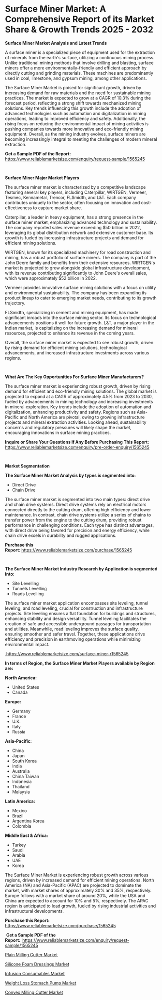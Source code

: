 <p><h1>Surface Miner Market: A Comprehensive Report of its Market Share & Growth Trends 2025 - 2032</h1></p><p><strong>Surface Miner Market Analysis and Latest Trends</strong></p>
<p><p>A surface miner is a specialized piece of equipment used for the extraction of minerals from the earth's surface, utilizing a continuous mining process. Unlike traditional mining methods that involve drilling and blasting, surface miners offer a more environmentally-friendly and efficient approach by directly cutting and grinding materials. These machines are predominantly used in coal, limestone, and gypsum mining, among other applications.</p><p>The Surface Miner Market is poised for significant growth, driven by increasing demand for raw materials and the need for sustainable mining practices. The market is expected to grow at a CAGR of 10.3% during the forecast period, reflecting a strong shift towards mechanized mining solutions. Key trends influencing this growth include the adoption of advanced technologies such as automation and digitalization in mining operations, leading to improved efficiency and safety. Additionally, the rising focus on reducing the environmental impact of mining activities is pushing companies towards more innovative and eco-friendly mining equipment. Overall, as the mining industry evolves, surface miners are becoming increasingly integral to meeting the challenges of modern mineral extraction.</p></p>
<p><strong>Get a Sample PDF of the Report:&nbsp;</strong> <a href="https://www.reliablemarketsize.com/enquiry/request-sample/1565245?utm_campaign=2470&utm_medium=2&utm_source=Github&utm_content=ia&utm_term=08042025&utm_id=surface-miner">https://www.reliablemarketsize.com/enquiry/request-sample/1565245</a></p>
<p>&nbsp;</p>
<p><strong>Surface Miner Major Market Players</strong></p>
<p><p>The surface miner market is characterized by a competitive landscape featuring several key players, including Caterpillar, WIRTGEN, Vermeer, Tesmec, Kennametal, Trencor, FLSmidth, and L&T. Each company contributes uniquely to the sector, often focusing on innovation and cost-effectiveness to capture market share.</p><p>Caterpillar, a leader in heavy equipment, has a strong presence in the surface miner market, emphasizing advanced technology and sustainability. The company reported sales revenue exceeding $50 billion in 2022, leveraging its global distribution network and extensive customer base. Its growth is fueled by increasing infrastructure projects and demand for efficient mining solutions.</p><p>WIRTGEN, known for its specialized machinery for road construction and mining, has a robust portfolio of surface miners. The company is part of the John Deere family and benefits from their extensive resources. WIRTGEN's market is projected to grow alongside global infrastructure development, with its revenue contributing significantly to John Deere's overall sales, which were approximately $52 billion in 2022.</p><p>Vermeer provides innovative surface mining solutions with a focus on utility and environmental sustainability. The company has been expanding its product lineup to cater to emerging market needs, contributing to its growth trajectory.</p><p>FLSmidth, specializing in cement and mining equipment, has made significant inroads into the surface mining sector. Its focus on technological advancements positions it well for future growth. L&T, a major player in the Indian market, is capitalizing on the increasing demand for mineral resources, projected to enhance its revenue in the coming years.</p><p>Overall, the surface miner market is expected to see robust growth, driven by rising demand for efficient mining solutions, technological advancements, and increased infrastructure investments across various regions.</p></p>
<p>&nbsp;</p>
<p><strong>What Are The Key Opportunities For Surface Miner Manufacturers?</strong></p>
<p><p>The surface miner market is experiencing robust growth, driven by rising demand for efficient and eco-friendly mining solutions. The global market is projected to expand at a CAGR of approximately 4.5% from 2023 to 2030, fueled by advancements in mining technology and increasing investments in mineral exploration. Key trends include the adoption of automation and digitalization, enhancing productivity and safety. Regions such as Asia-Pacific and North America are pivotal, owing to growing infrastructure projects and mineral extraction activities. Looking ahead, sustainability concerns and regulatory pressures will likely shape the market, encouraging innovations in surface mining practices.</p></p>
<p><strong>Inquire or Share Your Questions If Any Before Purchasing This Report:</strong> <a href="https://www.reliablemarketsize.com/enquiry/pre-order-enquiry/1565245?utm_campaign=2470&utm_medium=2&utm_source=Github&utm_content=ia&utm_term=08042025&utm_id=surface-miner">https://www.reliablemarketsize.com/enquiry/pre-order-enquiry/1565245</a></p>
<p>&nbsp;</p>
<p><strong>Market Segmentation</strong></p>
<p><strong>The Surface Miner Market Analysis by types is segmented into:</strong></p>
<p><ul><li>Direct Drive</li><li>Chain Drive</li></ul></p>
<p><p>The surface miner market is segmented into two main types: direct drive and chain drive systems. Direct drive systems rely on electrical motors connected directly to the cutting drum, offering high efficiency and lower maintenance. In contrast, chain drive systems utilize a series of chains to transfer power from the engine to the cutting drum, providing robust performance in challenging conditions. Each type has distinct advantages, with direct drive being favored for precision and energy efficiency, while chain drive excels in durability and rugged applications.</p></p>
<p><strong>Purchase this Report:&nbsp;</strong><a href="https://www.reliablemarketsize.com/purchase/1565245?utm_campaign=2470&utm_medium=2&utm_source=Github&utm_content=ia&utm_term=08042025&utm_id=surface-miner">https://www.reliablemarketsize.com/purchase/1565245</a></p>
<p>&nbsp;</p>
<p><strong>The Surface Miner Market Industry Research by Application is segmented into:</strong></p>
<p><ul><li>Site Levelling</li><li>Tunnels Levelling</li><li>Roads Levelling</li></ul></p>
<p><p>The surface miner market application encompasses site leveling, tunnel leveling, and road leveling, crucial for construction and infrastructure projects. Site leveling ensures a flat foundation for buildings and structures, enhancing stability and design versatility. Tunnel leveling facilitates the creation of safe and accessible underground passages for transportation and utilities. Meanwhile, road leveling improves the surface quality, ensuring smoother and safer travel. Together, these applications drive efficiency and precision in earthmoving operations while minimizing environmental impact.</p></p>
<p><a href="https://www.reliablemarketsize.com/surface-miner-r1565245?utm_campaign=2470&utm_medium=2&utm_source=Github&utm_content=ia&utm_term=08042025&utm_id=surface-miner">&nbsp;https://www.reliablemarketsize.com/surface-miner-r1565245</a></p>
<p><strong>In terms of Region, the Surface Miner Market Players available by Region are:</strong></p>
<p>
    <p> <strong> North America: </strong>
        <ul>
            <li>United States</li>
            <li>Canada</li>
        </ul>
        </p> 
    <p> <strong> Europe: </strong>
        <ul>
            <li>Germany</li>
            <li>France</li>
            <li>U.K.</li>
            <li>Italy</li>
            <li>Russia</li>
        </ul>
        </p> 
    <p> <strong> Asia-Pacific: </strong>
        <ul>
            <li>China</li>
            <li>Japan</li>
            <li>South Korea</li>
            <li>India</li>
            <li>Australia</li>
            <li>China Taiwan</li>
            <li>Indonesia</li>
            <li>Thailand</li>
            <li>Malaysia</li>
        </ul>
        </p> 
    <p> <strong> Latin America: </strong>
        <ul>
            <li>Mexico</li>
            <li>Brazil</li>
            <li>Argentina Korea</li>
            <li>Colombia</li>
        </ul>
        </p> 
    <p> <strong> Middle East & Africa: </strong>
        <ul>
            <li>Turkey</li>
            <li>Saudi</li>
            <li>Arabia</li>
            <li>UAE</li>
            <li>Korea</li>
        </ul>
    </p>
    </p>
<p><p>The Surface Miner Market is experiencing robust growth across various regions, driven by increased demand for efficient mining operations. North America (NA) and Asia-Pacific (APAC) are projected to dominate the market, with market shares of approximately 30% and 35%, respectively. Europe follows with a market share of around 20%, while the USA and China are expected to account for 10% and 5%, respectively. The APAC region is anticipated to lead growth, fueled by rising industrial activities and infrastructural developments.</p></p>
<p><strong>Purchase this Report: </strong><a href="https://www.reliablemarketsize.com/purchase/1565245?utm_campaign=2470&utm_medium=2&utm_source=Github&utm_content=ia&utm_term=08042025&utm_id=surface-miner">https://www.reliablemarketsize.com/purchase/1565245</a></p>
<p>&nbsp;<strong>Get a Sample PDF of the Report:&nbsp;&nbsp;</strong><a href="https://www.reliablemarketsize.com/enquiry/request-sample/1565245?utm_campaign=2470&utm_medium=2&utm_source=Github&utm_content=ia&utm_term=08042025&utm_id=surface-miner">https://www.reliablemarketsize.com/enquiry/request-sample/1565245</a></p>
<p><strong></strong></p>
<p><p><a href="https://github.com/agemakisel4b/Market-Research-Report-List-1/blob/main/plain-milling-cutter-market.md?utm_campaign=2470&utm_medium=2&utm_source=Github&utm_content=ia&utm_term=08042025&utm_id=surface-miner">Plain Milling Cutter Market</a></p><p><a href="https://www.linkedin.com/pulse/key-trends-driving-growth-silicone-foam-dressings-market-123-w4sve?utm_campaign=2470&utm_medium=2&utm_source=Github&utm_content=ia&utm_term=08042025&utm_id=surface-miner">Silicone Foam Dressings Market</a></p><p><a href="https://www.linkedin.com/pulse/according-latest-trend-analysis-infusion-consumables-vyjje?utm_campaign=2470&utm_medium=2&utm_source=Github&utm_content=ia&utm_term=08042025&utm_id=surface-miner">Infusion Consumables Market</a></p><p><a href="https://www.linkedin.com/pulse/weight-loss-stomach-pump-market-size-continuously-growing-obl6e?utm_campaign=2470&utm_medium=2&utm_source=Github&utm_content=ia&utm_term=08042025&utm_id=surface-miner">Weight Loss Stomach Pump Market</a></p><p><a href="https://github.com/grimssummouc/Market-Research-Report-List-1/blob/main/convex-milling-cutter-market.md?utm_campaign=2470&utm_medium=2&utm_source=Github&utm_content=ia&utm_term=08042025&utm_id=surface-miner">Convex Milling Cutter Market</a></p></p>